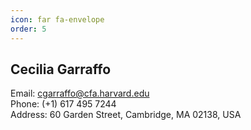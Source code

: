 ```yaml
---
icon: far fa-envelope
order: 5
---
```


## Cecilia Garraffo
Email: cgarraffo@cfa.harvard.edu  
Phone: (+1) 617 495 7244  
Address: 60 Garden Street, Cambridge, MA 02138, USA  
